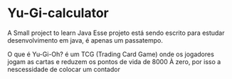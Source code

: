 # Yu-Gi-calculator
A Small project to learn Java 
Esse projeto está sendo escrito para estudar desenvolvimento em java, é apenas um passatempo.

O que é Yu-Gi-Oh?
é um TCG (Trading Card Game) onde os jogadores jogam as cartas e reduzem os pontos de vida de 8000 À zero,
por isso a nescessidade de colocar um contador
